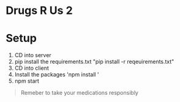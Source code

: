 # Drugs R Us 2




 # Setup
1. CD into server
2. pip install the requirements.txt "pip install -r reqeuirements.txt"
3. CD into client
4. Install the packages 'npm install '
5. npm start 

> Remeber to take your medications responsibly
